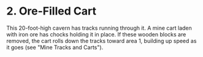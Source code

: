 # 2. Ore-Filled Cart

This 20-foot-high cavern has tracks running through it. A mine cart laden with iron ore has chocks holding it in place. If these wooden blocks are removed, the cart rolls down the tracks toward area 1, building up speed as it goes (see "Mine Tracks and Carts").